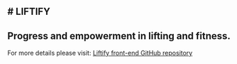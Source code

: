 ## # LIFTIFY
## Progress and empowerment in lifting and fitness.
For more details please visit: 
[Liftify front-end GitHub repository](https://github.com/sreyesg/liftify-front-end.git)
